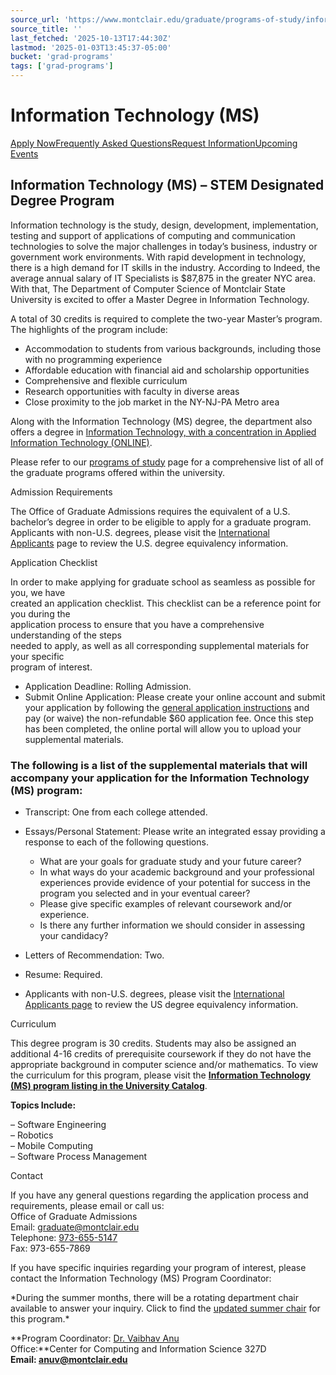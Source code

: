 ```yaml
---
source_url: 'https://www.montclair.edu/graduate/programs-of-study/information-technology-ms/'
source_title: ''
last_fetched: '2025-10-13T17:44:30Z'
lastmod: '2025-01-03T13:45:37-05:00'
bucket: 'grad-programs'
tags: ['grad-programs']
---
```


# Information Technology (MS)

[Apply Now](http://www.montclair.edu/graduate/how-to-apply/)[Frequently Asked Questions](/graduate/how-to-apply/frequently-asked-questions/)[Request Information](https://graduate.montclair.edu/register/grad-inquiry)[Upcoming Events](https://graduate.montclair.edu/portal/graduate-events)

## Information Technology (MS) – STEM Designated Degree Program

Information technology is the study, design, development, implementation, testing and support of applications of computing and communication technologies to solve the major challenges in today’s business, industry or government work environments. With rapid development in technology, there is a high demand for IT skills in the industry. According to Indeed, the average annual salary of IT Specialists is $87,875 in the greater NYC area. With that, The Department of Computer Science of Montclair State University is excited to offer a Master Degree in Information Technology.

A total of 30 credits is required to complete the two-year Master’s program. The highlights of the program include:

* Accommodation to students from various backgrounds, including those with no programming experience
* Affordable education with financial aid and scholarship opportunities
* Comprehensive and flexible curriculum
* Research opportunities with faculty in diverse areas
* Close proximity to the job market in the NY-NJ-PA Metro area

Along with the Information Technology (MS) degree, the department also offers a degree in [Information Technology, with a concentration in Applied Information Technology (ONLINE)](http://www.montclair.edu/graduate/information-technology-ms-concentration-in-applied-information-technology-professional-science-masters-online/).

Please refer to our [programs of study](http://www.montclair.edu/graduate/programs-of-study/) page for a comprehensive list of all of the graduate programs offered within the university.

Admission Requirements

The Office of Graduate Admissions requires the equivalent of a U.S. bachelor’s degree in order to be eligible to apply for a graduate program. Applicants with non-U.S. degrees, please visit the [International Applicants](/graduate/how-to-apply/international-applicants/) page to review the U.S. degree equivalency information.

Application Checklist

In order to make applying for graduate school as seamless as possible for you, we have  
created an application checklist. This checklist can be a reference point for you during the  
application process to ensure that you have a comprehensive understanding of the steps  
needed to apply, as well as all corresponding supplemental materials for your specific  
program of interest.

* Application Deadline: Rolling Admission.
* Submit Online Application: Please create your online account and submit your application by following the [general application instructions](http://www.montclair.edu/graduate/how-to-apply/) and pay (or waive) the non-refundable $60 application fee. Once this step has been completed, the online portal will allow you to upload your supplemental materials.

### The following is a list of the supplemental materials that will accompany your application for the Information Technology (MS) program:

* Transcript: One from each college attended.
* Essays/Personal Statement: Please write an integrated essay providing a response to each of the following questions.
  + What are your goals for graduate study and your future career?
  + In what ways do your academic background and your professional experiences provide evidence of your potential for success in the program you selected and in your eventual career?
  + Please give specific examples of relevant coursework and/or experience.
  + Is there any further information we should consider in assessing your candidacy?

* Letters of Recommendation: Two.
* Resume: Required.
* Applicants with non-U.S. degrees, please visit the [International Applicants page](https://www.montclair.edu/graduate/how-to-apply/international-applicants/) to review the US degree equivalency information.

Curriculum

This degree program is 30 credits. Students may also be assigned an additional 4-16 credits of prerequisite coursework if they do not have the appropriate background in computer science and/or mathematics. To view the curriculum for this program, please visit the [**Information Technology (MS) program listing in the University Catalog**](http://catalog.montclair.edu/programs/information-technology-ms/).

**Topics Include:**

– Software Engineering  
– Robotics  
– Mobile Computing  
– Software Process Management

Contact

If you have any general questions regarding the application process and requirements, please email or call us:  
Office of Graduate Admissions  
Email: [graduate@montclair.edu](mailto:graduate@mail.montclair.edu)  
Telephone: [973-655-5147](tel:9736555147)  
Fax: 973-655-7869

If you have specific inquiries regarding your program of interest, please contact the Information Technology (MS) Program Coordinator:

\*During the summer months, there will be a rotating department chair available to answer your inquiry. Click to find the [updated summer chair](https://gradschool.montclair.edu/gradweb/summer.php) for this program.\*

**Program Coordinator: [Dr. Vaibhav Anu](http://www.montclair.edu/~anuv)  
Office:**Center for Computing and Information Science 327D **Email: [anuv@montclair.edu](mailto:anuv@montclair.edu)**